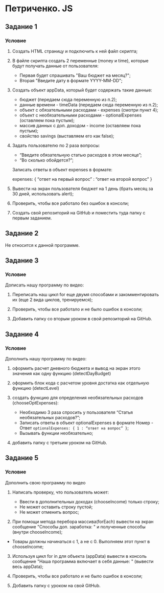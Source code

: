 # Петриченко. JS

## Задание 1
### Условие

1. Создать HTML страницу и подключить к ней файл скрипта;

2. В файле скрипта создать 2 переменные (money и time), которые будут получать данные от пользователя:

    * Первая будет спрашивать "Ваш бюджет на месяц?";
    * Вторая "Введите дату в формате YYYY-MM-DD";

3. Создать объект appData, который будет содержать такие данные:

    * бюджет (передаем сюда переменную из п.2);
    * данные времени - timeData (передаем сюда переменную из п.2);
    * объект с обязательными расходами - expenses (смотри пункт 4);
    * объект с необязательными расходами - optionalExpenses (оставляем пока пустым);
    * массив данных с доп. доходом - income (оставляем пока пустым);
    * свойство savings (выставляем его как false);

4. Задать пользователю по 2 раза вопросы:

    * “Введите обязательную статью расходов в этом месяце”;
    * “Во сколько обойдется?”;

   Записать ответы в объект expenses в формате:


    expenses: {
        “ответ на первый вопрос” : “ответ на второй вопрос”
    }


5. Вывести на экран пользователя бюджет на 1 день (брать месяц за 30 дней, использовать alert);

6. Проверить, чтобы все работало без ошибок в консоли;

7. Создать свой репозиторий на GitHub и поместить туда папку с первым заданием.

## Задание 2
Не относится к данной программе.

## Задание 3
### Условие

Дописать нашу программу по видео:

1. Переписать наш цикл for еще двумя способами и закомментировать их (еще 2 вида циклов, тренируемся);


2. Проверить, чтобы все работало и не было ошибок в консоли;


3. Добавить папку со вторым уроком в свой репозиторий на GitHub.


## Задание 4
### Условие

Дополнить нашу программу по видео:

1. оформить расчет дневного бюджета и вывод на экран этого значения как одну функцию (detectDayBudget)

2. оформить блок кода с расчетом уровня достатка как отдельную функцию (detectLevel)

3. создать функцию для определения необязательных расходов (chooseOptExpenses):

    - Необходимо 3 раза спросить у пользователя “Статья необязательных расходов?”;
    - Записать ответы в объект optionalExpenses в формате Номер - Ответ
      `optionalExpenses: {
      1 : “ответ на вопрос”
      }`;
    - Вызывать функции необязательно;

4. добавить папку с третьим уроком на GitHub.


## Задание 5
### Условие

Дополнить свою программу по видео

1. Написать проверку, что пользователь может:

   - Ввести в дополнительных доходах (chooseIncome) только строку;
   - Не может оставить строку пустой;
   - Не может отменить вопрос;

2. При помощи метода перебора массива(forEach) вывести на экран сообщение "Способы доп. заработка: " и полученные способы (внутри chooseIncome);

- Товары должны начинаться с 1, а не с 0. Выполняем этот пункт в chooseIncome;

3. Используя цикл for in для объекта (appData) вывести в консоль сообщение "Наша программа включает в себя данные: " (вывести весь appData);

4. Проверить, чтобы все работало и не было ошибок в консоли;

5. Добавить папку с уроком на свой GitHub.
